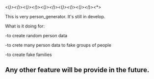 <(*)><(*)><(*)><(*)><(*)><(*)><(*)><(*)><(*)><(*)><*>


This is very person_generator. It's still in develop.

What is it doing for:                               

-to create random person data                        

-to crete many person data to fake groups of people 

-to create fake families                           
   
   
   
Any other feature will be provide in the future.
-------------------------------------------------   

